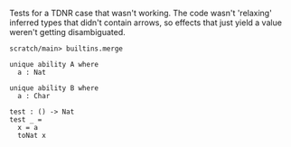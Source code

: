 Tests for a TDNR case that wasn't working. The code wasn't 'relaxing'
inferred types that didn't contain arrows, so effects that just yield
a value weren't getting disambiguated.

``` ucm :hide
scratch/main> builtins.merge
```

``` unison
unique ability A where
  a : Nat

unique ability B where
  a : Char

test : () -> Nat
test _ =
  x = a
  toNat x
```

